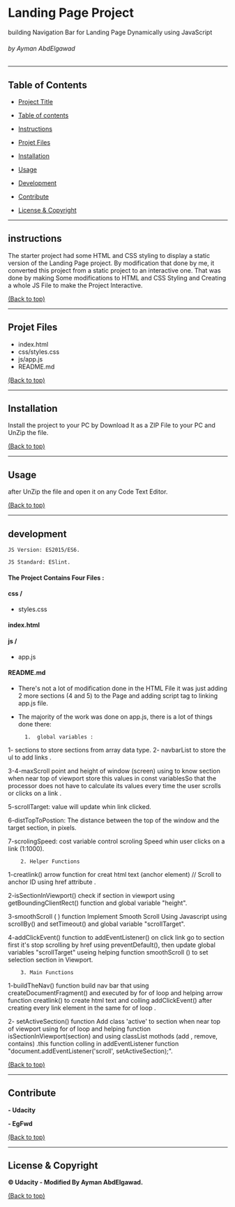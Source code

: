# Landing Page Project


building Navigation Bar for Landing Page Dynamically using JavaScript 
###### by Ayman AbdElgawad
---
## Table of Contents

  

- [Project Title](#Landing-Page-Project)

- [Table of contents](#table-of-contents)

- [Instructions](#instructions)

- [Projet Files](#Projet-Files)

- [Installation](#Installation)

- [Usage](#usage)

- [Development](#development)

- [Contribute](#contribute)

- [License & Copyright](#License-&-Copyright)
---
## instructions
The starter project had some HTML and CSS styling to display a static version of the Landing Page project.
 By modification that done by me, it converted this project from a static project to an interactive one. That was done by making Some modifications to HTML and CSS Styling and Creating a whole JS File to make the Project Interactive.


[(Back to top)](#table-of-contents)

---
## Projet Files
- index.html 
- css/styles.css
- js/app.js
- README.md

[(Back to top)](#table-of-contents)

---
## Installation

Install the project to your PC by Download It as a ZIP File to your PC and UnZip the file.


[(Back to top)](#table-of-contents)


---
## Usage

after UnZip the file and open it on any Code Text Editor.


[(Back to top)](#table-of-contents)

---
## development


````JS Version: ES2015/ES6.````

  

````JS Standard: ESlint.````
#### The Project Contains Four Files :

#### css /

- styles.css

####  index.html

#### js /

- app.js

####  README.md



- There's not a lot of modification done in the HTML File it was just adding 2 more sections (4 and 5) to the Page and adding script tag to linking app.js file.

  

- The majority of the work was done on app.js, there is a lot of things done there:


        1.  global variables :
1- sections to store sections from array data type.
2- navbarList  to store the ul to  add links .

3-4-maxScroll point and height of window (screen) using to know section when near top of viewport store this  values in const variablesSo that the processor does not have to calculate its values every time the user scrolls or clicks on a link .

5-scrollTarget: value will update whin link clicked.

6-distTopToPostion: The distance between the top of the window and the target section, in pixels.

7-scrolingSpeed: cost variable  control scroling Speed whin user clicks on a link (1:1000). 



        2. Helper Functions
1-creatlink() arrow function for creat html text (anchor element) // Scroll to anchor ID using href attribute .

2-isSectionInViewport() check if section in viewport using getBoundingClientRect() function and global variable "height".

3-smoothScroll ( ) function  Implement Smooth Scroll Using Javascript using scrollBy() and setTimeout() and global variable "scrollTarget".

4-addClickEvent() function to addEventListener() on click link go to section
first it's stop scrolling by href using preventDefault(), then update global variables "scrollTarget" useing helping function smoothScroll () to set selection section in Viewport.



        3. Main Functions
1-buildTheNav() function build nav bar that  using createDocumentFragment()  and executed by for of loop and  helping arrow function creatlink()  to create html text and colling  addClickEvent() after creating every  link element in  the same for of loop .

2- setActiveSection() function Add class 'active' to section when near top of viewport using for of loop  and helping function isSectionInViewport(section) and using classList mothods (add , remove, contains) .this  function colling in addEventListener function "document.addEventListener('scroll', setActiveSection);".








[(Back to top)](#table-of-contents)




---
## Contribute
**- Udacity**

  

**- EgFwd**

  


[(Back to top)](#table-of-contents)



---
## License & Copyright
  

**© Udacity - Modified By Ayman AbdElgawad.**


[(Back to top)](#table-of-contents)